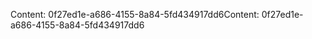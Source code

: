 <span data-ttu-id="86a0d-101">Content: 0f27ed1e-a686-4155-8a84-5fd434917dd6</span><span class="sxs-lookup"><span data-stu-id="86a0d-101">Content: 0f27ed1e-a686-4155-8a84-5fd434917dd6</span></span>